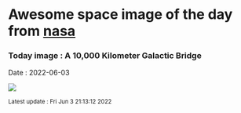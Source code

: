 
# Awesome space image of the day from [nasa](https://api.nasa.gov/)

### Today image : A 10,000 Kilometer Galactic Bridge

Date : 2022-06-03


![](https://apod.nasa.gov/apod/image/2206/Oudoux-and-Jeff-Graphy-with10000km_c.jpg)

<small>Latest update : Fri Jun  3 21:13:12 2022</small>


